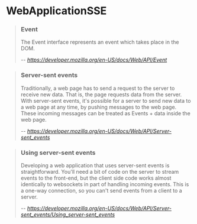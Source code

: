 # WebApplicationSSE

> ### Event
> The Event interface represents an event which takes place in the DOM.     
> 
> -- <cite> https://developer.mozilla.org/en-US/docs/Web/API/Event </cite>

> ### Server-sent events
> Traditionally, a web page has to send a request to the server to receive new data. That is, the page requests data from the server. With server-sent events, it's possible for a server to send new data to a web page at any time, by pushing messages to the web page. These incoming messages can be treated as Events + data inside the web page.  
> 
> -- <cite> https://developer.mozilla.org/en-US/docs/Web/API/Server-sent_events </cite>

> ### Using server-sent events
> Developing a web application that uses server-sent events is straightforward. You'll need a bit of code on the server to stream events to the front-end, but the client side code works almost identically to websockets in part of handling incoming events. This is a one-way connection, so you can't send events from a client to a server.    
> 
> -- <cite> https://developer.mozilla.org/en-US/docs/Web/API/Server-sent_events/Using_server-sent_events </cite>